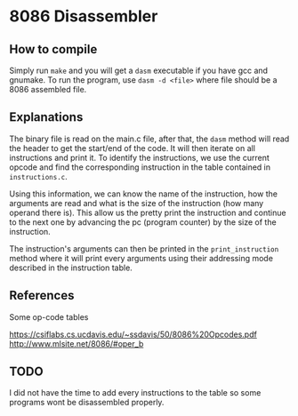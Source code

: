 # 8086 Disassembler

## How to compile

Simply run `make` and you will get a `dasm` executable if you have gcc and gnumake.
To run the program, use `dasm -d <file>` where file should be a 8086 assembled file.

## Explanations

The binary file is read on the main.c file, after that, the `dasm` method
will read the header to get the start/end of the code. It will then iterate on all
instructions and print it. To identify the instructions, we use the current opcode
and find the corresponding instruction in the table contained in `instructions.c`.

Using this information, we can know the name of the instruction, how the arguments
are read and what is the size of the instruction (how many operand there is). This
allow us the pretty print the instruction and continue to the next one by advancing
the pc (program counter) by the size of the instruction.

The instruction's arguments can then be printed in the `print_instruction` method
where it will print every arguments using their addressing mode described in the
instruction table.

## References

Some op-code tables

https://csiflabs.cs.ucdavis.edu/~ssdavis/50/8086%20Opcodes.pdf
http://www.mlsite.net/8086/#oper_b

## TODO

I did not have the time to add every instructions to the table so some programs
wont be disassembled properly.
